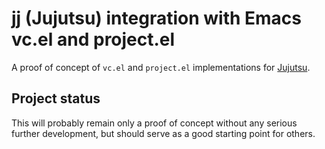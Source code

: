# jj (Jujutsu) integration with Emacs vc.el and project.el

A proof of concept of `vc.el` and `project.el` implementations for
[Jujutsu](https://github.com/martinvonz/jj).

## Project status

This will probably remain only a proof of concept without any serious
further development, but should serve as a good starting point
for others.
